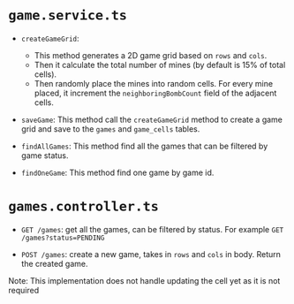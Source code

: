 # `game.service.ts`

- `createGameGrid`: 
  - This method generates a 2D game grid based on `rows` and `cols`.
  - Then it calculate the total number of mines (by default is 15% of total cells).
  - Then randomly place the mines into random cells. For every mine placed, it increment the `neighboringBombCount` field of the adjacent cells.

- `saveGame`: This method call the `createGameGrid` method to create a game grid and save to the `games` and `game_cells` tables.

- `findAllGames`: This method find all the games that can be filtered by game status.

- `findOneGame`: This method find one game by game id.

# `games.controller.ts`

- `GET /games`: get all the games, can be filtered by status. For example `GET /games?status=PENDING`

- `POST /games`: create a new game, takes in `rows` and `cols` in body. Return the created game.


Note: This implementation does not handle updating the cell yet as it is not required